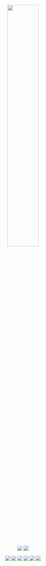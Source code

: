 <p align=center>
  <a href="https://discord.com/users/506489879887085568"><img src="[https://lanyard-profile-readme.vercel.app/api/1093923329695551508" width=45%></a>
</p>

<p align="center">
  <a href="https://github.com/welovedesired"><img src="https://img.shields.io/github/followers/welovedesired?style=for-the-badge"></img></a>
  <a href="https://github.com/welovedesired"><img src="https://img.shields.io/github/stars/welovedesired?style=for-the-badge"></img></a>
</p>

<p align="center">
  <a href="https://github.com/welovedesired"><img src="https://img.shields.io/badge/python-3670A0?style=for-the-badge&logo=python&logoColor=ffdd54"></a>
  <a href="https://github.com.welovedesired"><img src="https://img.shields.io/badge/SvelteKit-FF3E00?style=for-the-badge&logo=Svelte&logoColor=white"></a>
  <a href="https://github.com/welovedesired"><img src="https://img.shields.io/badge/Sass-CC6699?style=for-the-badge&logo=sass&logoColor=white"></a>
  <a href="https://github.com/welovedesired"><img src="https://img.shields.io/badge/Tailwind_CSS-38B2AC?style=for-the-badge&logo=tailwind-css&logoColor=white"></a>
  <a href="https://github.com/welovedesired"><img src="https://img.shields.io/badge/javascript-%23323330.svg?style=for-the-badge&logo=javascript&logoColor=%23F7DF1E"></a>
  <a href="https://github.com/welovedesired"><img src="https://img.shields.io/badge/typescript-%23007ACC.svg?style=for-the-badge&logo=typescript&logoColor=white"></a>
</p>
